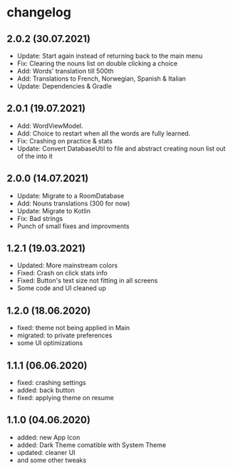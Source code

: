 changelog
=========
2.0.2 (30.07.2021)
------------------
* Update: Start again instead of returning back to the main menu
* Fix: Clearing the nouns list on double clicking a choice
* Add: Words' translation till 500th
* Add: Translations to French, Norwegian, Spanish & Italian
* Update: Dependencies & Gradle

2.0.1 (19.07.2021)
------------------
* Add: WordViewModel.
* Add: Choice to restart when all the words are fully learned.
* Fix: Crashing on practice & stats
* Update: Convert DatabaseUtil to file and abstract creating noun list out of the into it

2.0.0 (14.07.2021)
-------------------
* Update: Migrate to a RoomDatabase
* Add: Nouns translations (300 for now)
* Update: Migrate to Kotlin
* Fix: Bad strings
* Punch of small fixes and improvments

1.2.1 (19.03.2021)
-------------------
* Updated: More mainstream colors
* Fixed: Crash on click stats info
* Fixed: Button's text size not fitting in all screens
* Some code and UI cleaned up

1.2.0 (18.06.2020)
-------------------
* fixed: theme not being applied in Main
* migrated: to private preferences
* some UI optimizations

1.1.1 (06.06.2020)
-------------------
* fixed: crashing settings
* added: back button
* fixed: applying theme on resume

1.1.0 (04.06.2020)
-------------------
* added: new App Icon
* added: Dark Theme comatible with System Theme
* updated: cleaner UI
* and some other tweaks 
